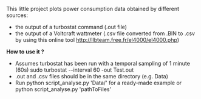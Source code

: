This little project plots power consumption data obtained by different sources:
- the output of a turbostat command (.out file)
- the output of a Voltcraft wattmeter (.csv file converted from .BIN to .csv by using this online tool http://llbteam.free.fr/el4000/el4000.php)

**How to use it ?**

- Assumes turbostat has been run with a temporal sampling of 1 minute (60s)
sudo turbostat --interval 60 -out Test.out
- .out and .csv files should be in the same directory (e.g. Data)
- Run 
python script_analyse.py 'Data/'
for a ready-made example
or python script_analyse.py 'pathToFiles'

